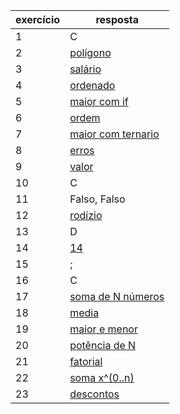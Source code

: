 exercício | resposta
----------|---------
1         | C
2         | [polígono](poligonos.c)
3         | [salário](salario.c)
4         | [ordenado](maior-if.c)
5         | [maior com if](maior-de-tres.c)
6         | [ordem](ordem-de-tres.c)
7         | [maior com ternario](maior-ternario.c)
8         | [erros](erros.c)
9         | [valor](valor-true-false.c)
10        | C
11        | Falso, Falso
12        | [rodízio](rodizio.c)
13        | D
14        | [14](14.txt)
15        | ;
16        | C
17        | [soma de N números](soma-de-n.c)
18        | [media](media-n.c)
19        | [maior e menor](maior-menor.c)
20        | [potência de N](potencia-n.c)
21        | [fatorial](fatorial-n.c)
22        | [soma x^(0..n)](soma-exp-n.c)
23        | [descontos](loja.c)

